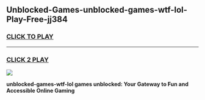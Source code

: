 
## Unblocked-Games-unblocked-games-wtf-lol-Play-Free-jj384
<h3>
<a href="https://premium76.site?title=unblocked-games-wtf-lol&ref=22A">CLICK TO PLAY</a></h3>
<hr>

<h3>
<a href="https://premium76.site?title=unblocked-games-wtf-lol&ref=22A">CLICK 2 PLAY</a>
  
</h3>

<a href="https://premium76.site?title=unblocked-games-wtf-lol&ref=22A"><img src="https://clearcache.store/games.png"></a>


**unblocked-games-wtf-lol games unblocked: Your Gateway to Fun and Accessible Online Gaming**
